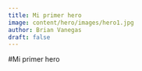 ```yaml
---
title: Mi primer hero
image: content/hero/images/hero1.jpg
author: Brian Vanegas
draft: false
---
```

#Mi primer hero